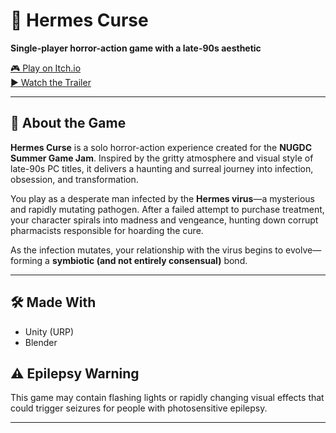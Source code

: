 # 🧬 Hermes Curse  
**Single-player horror-action game with a late-90s aesthetic**

[🎮 Play on Itch.io](https://velzewu1.itch.io/hermes-curse)  
[▶️ Watch the Trailer](https://www.youtube.com/watch?v=BSHImIQD0iU)

---

## 📖 About the Game

**Hermes Curse** is a solo horror-action experience created for the **NUGDC Summer Game Jam**. Inspired by the gritty atmosphere and visual style of late-90s PC titles, it delivers a haunting and surreal journey into infection, obsession, and transformation.

You play as a desperate man infected by the **Hermes virus**—a mysterious and rapidly mutating pathogen. After a failed attempt to purchase treatment, your character spirals into madness and vengeance, hunting down corrupt pharmacists responsible for hoarding the cure.

As the infection mutates, your relationship with the virus begins to evolve—forming a **symbiotic (and not entirely consensual)** bond.

---

## 🛠️ Made With

- Unity (URP)  
- Blender  

## ⚠️ Epilepsy Warning

This game may contain flashing lights or rapidly changing visual effects that could trigger seizures for people with photosensitive epilepsy.

---
